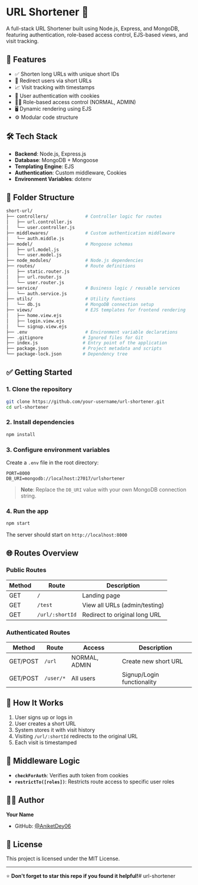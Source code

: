 # URL Shortener 🔗

A full-stack URL Shortener built using Node.js, Express, and MongoDB, featuring authentication, role-based access control, EJS-based views, and visit tracking.

## 🚀 Features

- ✅ Shorten long URLs with unique short IDs
- 🔁 Redirect users via short URLs
- 📈 Visit tracking with timestamps
- 🔐 User authentication with cookies
- 🧑‍💼 Role-based access control (NORMAL, ADMIN)
- 🖥️ Dynamic rendering using EJS
- ⚙️ Modular code structure

## 🛠️ Tech Stack

- **Backend**: Node.js, Express.js
- **Database**: MongoDB + Mongoose
- **Templating Engine**: EJS
- **Authentication**: Custom middleware, Cookies
- **Environment Variables**: dotenv

## 📂 Folder Structure

```bash
short-url/
├── controllers/              # Controller logic for routes
│   ├── url.controller.js
│   └── user.controller.js
├── middlewares/              # Custom authentication middleware
│   └── auth.middle.js
├── model/                    # Mongoose schemas
│   ├── url.model.js
│   └── user.model.js
├── node_modules/             # Node.js dependencies
├── routes/                   # Route definitions
│   ├── static.router.js
│   ├── url.router.js
│   └── user.router.js
├── service/                  # Business logic / reusable services
│   └── auth.service.js
├── utils/                    # Utility functions
│   └── db.js                 # MongoDB connection setup
├── views/                    # EJS templates for frontend rendering
│   ├── home.view.ejs
│   ├── login.view.ejs
│   └── signup.view.ejs
├── .env                      # Environment variable declarations
├── .gitignore               # Ignored files for Git
├── index.js                 # Entry point of the application
├── package.json             # Project metadata and scripts
└── package-lock.json        # Dependency tree
```

## ✅ Getting Started

### 1. Clone the repository

```bash
git clone https://github.com/your-username/url-shortener.git
cd url-shortener
```

### 2. Install dependencies

```bash
npm install
```

### 3. Configure environment variables

Create a `.env` file in the root directory:

```env
PORT=8000
DB_URI=mongodb://localhost:27017/urlshortener
```

> **Note**: Replace the `DB_URI` value with your own MongoDB connection string.

### 4. Run the app

```bash
npm start
```

The server should start on `http://localhost:8000`

## 🌐 Routes Overview

### Public Routes

| Method | Route           | Description                    |
|--------|-----------------|--------------------------------|
| GET    | `/`             | Landing page                   |
| GET    | `/test`         | View all URLs (admin/testing)  |
| GET    | `/url/:shortId` | Redirect to original long URL  |

### Authenticated Routes

| Method   | Route        | Access       | Description                    |
|----------|--------------|--------------|--------------------------------|
| GET/POST | `/url`       | NORMAL, ADMIN| Create new short URL           |
| GET/POST | `/user/*`    | All users    | Signup/Login functionality     |

## 📌 How It Works

1. User signs up or logs in
2. User creates a short URL
3. System stores it with visit history
4. Visiting `/url/:shortId` redirects to the original URL
5. Each visit is timestamped

## 🔐 Middleware Logic

- **`checkForAuth`**: Verifies auth token from cookies
- **`restrictTo([roles])`**: Restricts route access to specific user roles

## 🧑‍💻 Author

**Your Name**
- GitHub: [@AniketDey06](https://github.com/AniketDey06)

## 📄 License

This project is licensed under the MIT License.

---

⭐ **Don't forget to star this repo if you found it helpful!**#   u r l - s h o r t e n e r  
 